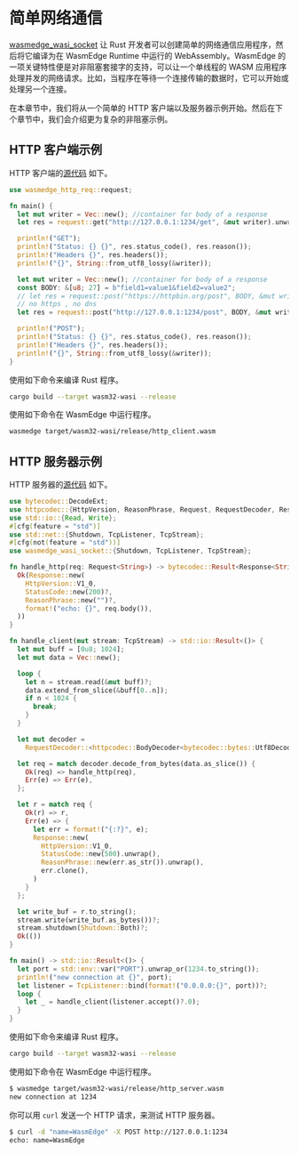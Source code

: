 # 简单网络通信

[wasmedge_wasi_socket](https://github.com/second-state/wasmedge_wasi_socket) 让 Rust 开发者可以创建简单的网络通信应用程序，然后将它编译为在 WasmEdge Runtime 中运行的 WebAssembly。WasmEdge 的一项关键特性便是对非阻塞套接字的支持，可以让一个单线程的 WASM 应用程序处理并发的网络请求。比如，当程序在等待一个连接传输的数据时，它可以开始或处理另一个连接。

在本章节中，我们将从一个简单的 HTTP 客户端以及服务器示例开始。然后在下个章节中，我们会介绍更为复杂的非阻塞示例。

## HTTP 客户端示例

HTTP 客户端的[源代码](https://github.com/second-state/wasmedge_wasi_socket/tree/main/examples/http_client) 如下。

```rust
use wasmedge_http_req::request;

fn main() {
  let mut writer = Vec::new(); //container for body of a response
  let res = request::get("http://127.0.0.1:1234/get", &mut writer).unwrap();

  println!("GET");
  println!("Status: {} {}", res.status_code(), res.reason());
  println!("Headers {}", res.headers());
  println!("{}", String::from_utf8_lossy(&writer));

  let mut writer = Vec::new(); //container for body of a response
  const BODY: &[u8; 27] = b"field1=value1&field2=value2";
  // let res = request::post("https://httpbin.org/post", BODY, &mut writer).unwrap();
  // no https , no dns
  let res = request::post("http://127.0.0.1:1234/post", BODY, &mut writer).unwrap();

  println!("POST");
  println!("Status: {} {}", res.status_code(), res.reason());
  println!("Headers {}", res.headers());
  println!("{}", String::from_utf8_lossy(&writer));
}
```

使用如下命令来编译 Rust 程序。

```bash
cargo build --target wasm32-wasi --release
```

使用如下命令在 WasmEdge 中运行程序。

```bash
wasmedge target/wasm32-wasi/release/http_client.wasm
```

## HTTP 服务器示例

HTTP 服务器的[源代码](https://github.com/second-state/wasmedge_wasi_socket/tree/main/examples/http_server) 如下。

```rust
use bytecodec::DecodeExt;
use httpcodec::{HttpVersion, ReasonPhrase, Request, RequestDecoder, Response, StatusCode};
use std::io::{Read, Write};
#[cfg(feature = "std")]
use std::net::{Shutdown, TcpListener, TcpStream};
#[cfg(not(feature = "std"))]
use wasmedge_wasi_socket::{Shutdown, TcpListener, TcpStream};

fn handle_http(req: Request<String>) -> bytecodec::Result<Response<String>> {
  Ok(Response::new(
    HttpVersion::V1_0,
    StatusCode::new(200)?,
    ReasonPhrase::new("")?,
    format!("echo: {}", req.body()),
  ))
}

fn handle_client(mut stream: TcpStream) -> std::io::Result<()> {
  let mut buff = [0u8; 1024];
  let mut data = Vec::new();

  loop {
    let n = stream.read(&mut buff)?;
    data.extend_from_slice(&buff[0..n]);
    if n < 1024 {
      break;
    }
  }

  let mut decoder =
    RequestDecoder::<httpcodec::BodyDecoder<bytecodec::bytes::Utf8Decoder>>::default();

  let req = match decoder.decode_from_bytes(data.as_slice()) {
    Ok(req) => handle_http(req),
    Err(e) => Err(e),
  };

  let r = match req {
    Ok(r) => r,
    Err(e) => {
      let err = format!("{:?}", e);
      Response::new(
        HttpVersion::V1_0,
        StatusCode::new(500).unwrap(),
        ReasonPhrase::new(err.as_str()).unwrap(),
        err.clone(),
      )
    }
  };

  let write_buf = r.to_string();
  stream.write(write_buf.as_bytes())?;
  stream.shutdown(Shutdown::Both)?;
  Ok(())
}

fn main() -> std::io::Result<()> {
  let port = std::env::var("PORT").unwrap_or(1234.to_string());
  println!("new connection at {}", port);
  let listener = TcpListener::bind(format!("0.0.0.0:{}", port))?;
  loop {
    let _ = handle_client(listener.accept()?.0);
  }
}
```

使用如下命令来编译 Rust 程序。

```bash
cargo build --target wasm32-wasi --release
```

使用如下命令在 WasmEdge 中运行程序。

```bash
$ wasmedge target/wasm32-wasi/release/http_server.wasm
new connection at 1234
```

你可以用 `curl` 发送一个 HTTP 请求，来测试 HTTP 服务器。

```bash
$ curl -d "name=WasmEdge" -X POST http://127.0.0.1:1234
echo: name=WasmEdge
```

